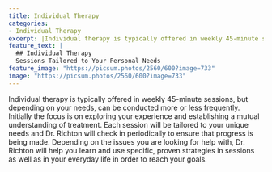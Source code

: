 ```yaml
---
title: Individual Therapy
categories:
- Individual Therapy
excerpt: |Individual therapy is typically offered in weekly 45-minute sessions, but depending on your needs, can be conducted more or less frequently.
feature_text: |
  ## Individual Therapy
  Sessions Tailored to Your Personal Needs
feature_image: "https://picsum.photos/2560/600?image=733"
image: "https://picsum.photos/2560/600?image=733"
---
```


Individual therapy is typically offered in weekly 45-minute sessions, but depending on your needs, can be conducted more or less frequently. Initially the focus is on exploring your experience and establishing a mutual understanding of treatment. Each session will be tailored to your unique needs and Dr. Richton will check in periodically to ensure that progress is being made. Depending on the issues you are looking for help with, Dr. Richton will help you learn and use specific, proven strategies in sessions as well as in your everyday life in order to reach your goals.

